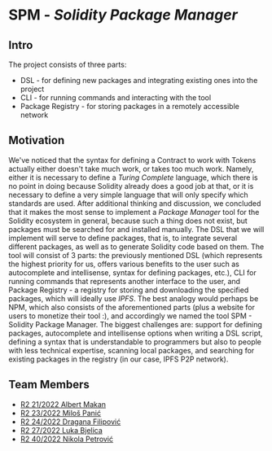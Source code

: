 # SPM - _Solidity Package Manager_

## Intro

The project consists of three parts:
 - DSL - for defining new packages and integrating existing ones into the project
 - CLI - for running commands and interacting with the tool
 - Package Registry - for storing packages in a remotely accessible network

## Motivation

We've noticed that the syntax for defining a Contract to work with Tokens actually either doesn't take much work, or takes too much work. Namely, either it is necessary to define a _Turing Complete_ language, which there is no point in doing because Solidity already does a good job at that, or it is necessary to define a very simple language that will only specify which standards are used. After additional thinking and discussion, we concluded that it makes the most sense to implement a _Package Manager_ tool for the Solidity ecosystem in general, because such a thing does not exist, but packages must be searched for and installed manually. The DSL that we will implement will serve to define packages, that is, to integrate several different packages, as well as to generate Solidity code based on them. The tool will consist of 3 parts: the previously mentioned DSL (which represents the highest priority for us, offers various benefits to the user such as autocomplete and intellisense, syntax for defining packages, etc.), CLI for running commands that represents another interface to the user, and Package Registry - a registry for storing and downloading the specified packages, which will ideally use _IPFS_. The best analogy would perhaps be NPM, which also consists of the aforementioned parts (plus a website for users to monetize their tool :), and accordingly we named the tool SPM - Solidity Package Manager. The biggest challenges are: support for defining packages, autocomplete and intellisense options when writing a DSL script, defining a syntax that is understandable to programmers but also to people with less technical expertise, scanning local packages, and searching for existing packages in the registry (in our case, IPFS P2P network).

## Team Members

- [R2 21/2022 Albert Makan](https://github.com/albertmakan)
- [R2 23/2022 Miloš Panić](https://github.com/panicmilos)
- [R2 24/2022 Dragana Filipović](https://github.com/draganaf)
- [R2 27/2022 Luka Bjelica](https://github.com/bjelicaluka)
- [R2 40/2022 Nikola Petrović](https://github.com/nikolapetrovic1)
